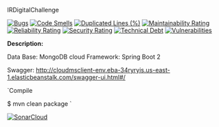 IRDigitalChallenge

[![Bugs](https://sonarcloud.io/api/project_badges/measure?project=leonmatias2015_IRDigitalChallenge&metric=bugs)](https://sonarcloud.io/dashboard?id=leonmatias2015_IRDigitalChallenge)
[![Code Smells](https://sonarcloud.io/api/project_badges/measure?project=leonmatias2015_IRDigitalChallenge&metric=code_smells)](https://sonarcloud.io/dashboard?id=leonmatias2015_IRDigitalChallenge)
[![Duplicated Lines (%)](https://sonarcloud.io/api/project_badges/measure?project=leonmatias2015_IRDigitalChallenge&metric=duplicated_lines_density)](https://sonarcloud.io/dashboard?id=leonmatias2015_IRDigitalChallenge)
[![Maintainability Rating](https://sonarcloud.io/api/project_badges/measure?project=leonmatias2015_IRDigitalChallenge&metric=sqale_rating)](https://sonarcloud.io/dashboard?id=leonmatias2015_IRDigitalChallenge)
[![Reliability Rating](https://sonarcloud.io/api/project_badges/measure?project=leonmatias2015_IRDigitalChallenge&metric=reliability_rating)](https://sonarcloud.io/dashboard?id=leonmatias2015_IRDigitalChallenge)
[![Security Rating](https://sonarcloud.io/api/project_badges/measure?project=leonmatias2015_IRDigitalChallenge&metric=security_rating)](https://sonarcloud.io/dashboard?id=leonmatias2015_IRDigitalChallenge)
[![Technical Debt](https://sonarcloud.io/api/project_badges/measure?project=leonmatias2015_IRDigitalChallenge&metric=sqale_index)](https://sonarcloud.io/dashboard?id=leonmatias2015_IRDigitalChallenge)
[![Vulnerabilities](https://sonarcloud.io/api/project_badges/measure?project=leonmatias2015_IRDigitalChallenge&metric=vulnerabilities)](https://sonarcloud.io/dashboard?id=leonmatias2015_IRDigitalChallenge)

**Description:**

Data Base: MongoDB cloud
Framework: Spring Boot 2

Swagger: http://cloudmsclient-env.eba-34ryryis.us-east-1.elasticbeanstalk.com/swagger-ui.html#/

`Compile

$ mvn clean package
`







[![SonarCloud](https://sonarcloud.io/images/project_badges/sonarcloud-white.svg)](https://sonarcloud.io/dashboard?id=leonmatias2015_IRDigitalChallenge)
